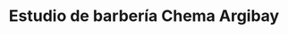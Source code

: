 ---
title: "Estudio de barbería Chema Argibay"
url: /pontevedra/estudio-de-barberia-chema-argibay/
shop: peluquería
---